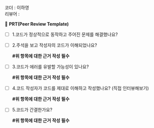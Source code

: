 <aside>
코더 : 이하영<br>
리뷰어 :

  🔑 **PRT(Peer Review Template)**

- [ ]  1.코드가 정상적으로 동작하고 주어진 문제를 해결했나요?
- [ ]  2.주석을 보고 작성자의 코드가 이해되었나요?
    
    **#위 항목에 대한 근거 작성 필수**
    
- [ ]  3.코드가 에러를 유발할 가능성이 있나요?
    
    **#위 항목에 대한 근거 작성 필수**
    
- [ ]  4.코드 작성자가 코드를 제대로 이해하고 작성했나요? (직접 인터뷰해보기)
    
    **#위 항목에 대한 근거 작성 필수**
    
- [ ]  5.코드가 간결한가요?
    
    **#위 항목에 대한 근거 작성 필수**
    
</aside>
